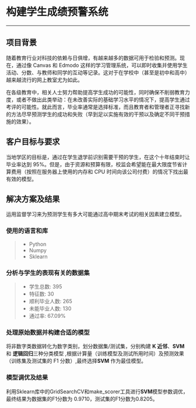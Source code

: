# 构建学生成绩预警系统

------
## 项目背景
随着教育行业对科技的依赖与日俱增，有越来越多的数据可用于检验和预测。现在，通过像 Canvas 和 Edmodo 这样的学习管理系统，可以即时收集并使用学生活动、分数、与教师和同学的互动等记录。这对于在学校中（甚至是初中和高中）越来越流行的网上教室尤为如此。

在各级教育中，相关人士努力帮助提高学生成功的可能性，同时确保不削弱教育力度，或者不做出此类举动：在未改善实际的基础学习水平的情况下，提高学生通过考评的可能性。就此而言，毕业率通常是选择标准，而且教育者和管理者正寻找新的方法尽早预测学生的成功和失败（早到足以实施有效的干预以及确定不同干预措施的效果）。

## 客户目标与要求
当地学区的目标是，通过在学生退学前识别需要干预的学生，在这个十年结束时让毕业率达到 95%。但是，由于资源和预算有限，校监会希望能在最大限度节省计算费用（按照在服务器上使用的内存和 CPU 时间向该公司付费）的情况下找出最有效的模型。

## 解决方案及结果
运用监督学习来为预测学生有多大可能通过高中期末考试的相关因素建立模型。
### 使用的语言和库
> * Python
> * Numpy
> * Sklearn


### 分析与学生的表现有关的数据集

> * 学生总数: 395
> * 特征数: 30
> * 顺利毕业人数: 265
> * 未能毕业人数: 130
> * 通过率: 67.09%

### 处理原始数据并构建合适的模型
将非数字类数据转化为数字类别，划分数据集/测试集，分别构建 **K 近邻**、**SVM** 和 **逻辑回归**三种分类模型 ,根据计算量（训练模型及测试所用时间）及预测效果（训练集及测试集的 F1
分数）,最终选择**SVM** 作为最佳模型。

### 模型调优及结果
利用Sklearn库中的GridSearchCV和make_scorer工具进行**SVM**模型参数调优，最终结果为数据集的F1分数为 0.9710，测试集的F1分数为0.8205。